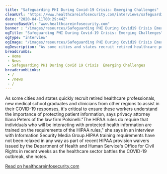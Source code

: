 ```yaml
--- 
title: "Safeguarding PHI During Covid-19 Crisis: Emerging Challenges"
cleanUrl: "https://www.healthcareinfosecurity.com/interviews/safeguarding-phi-during-covid-19-crisis-emerging-challenges-i-4653#.XpDluoCfYzM.linkedin"
date: "2020-04-11T00:29:44Z"
sourceBaseUrl: "www.healthcareinfosecurity.com"
banner : "/images/resources/Safeguarding PHI During Covid19 Crisis Emerging Challenges.jpg"
ogTitle: "Safeguarding PHI During Covid-19 Crisis: Emerging Challenges"
ogType: "interview"
ogImage: "/images/resources/Safeguarding PHI During Covid19 Crisis Emerging Challenges.jpg"
ogDescription: "As some cities and states recruit retired healthcare professionals, new medical school graduates and clinicians from other regions to assist in their COVID-19"
breadcrumbs:
 - Home
 - News
 - Safeguarding PHI During Covid 19 Crisis  Emerging Challenges
breadcrumbLinks:
 - / 
 - /news
 - / 
---
```

As some cities and states quickly recruit retired healthcare professionals, new medical school graduates and clinicians from other regions to assist in their COVID-19 responses, it's critical to ensure these workers understand the importance of protecting patient information, says privacy attorney Iliana Peters of the law firm Polsinelli."The HIPAA rules do require that individuals who will be interacting with protected health information are trained on the requirements of the HIPAA rules," she says in an interview with Information Security Media Group.HIPAA training requirements have not been relaxed in any way as part of recent HIPAA provision waivers issued by the Department of Health and Human Service's Office for Civil Rights in recent weeks as the healthcare sector battles the COVID-19 outbreak, she notes.  
  
[Read on healthcareinfosecurity.com](https://www.healthcareinfosecurity.com/interviews/safeguarding-phi-during-covid-19-crisis-emerging-challenges-i-4653#.XpDluoCfYzM.linkedin)
